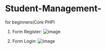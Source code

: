 # Student-Management-
for beginners(Core PHP)

1. Form Register:
 ![image](https://user-images.githubusercontent.com/88236906/189470245-6888e4b3-14f3-475d-815b-7964deaf2504.png)

2. Form Login:
![image](https://user-images.githubusercontent.com/88236906/189470221-1adde78e-e695-4314-a15d-3b234ad81749.png)
